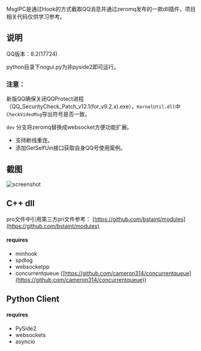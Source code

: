 MsgIPC是通过Hook的方式截取QQ消息并通过zeromq发布的一款dll插件，项目相关代码仅供学习参考。

## 说明

QQ版本：8.2(17724)

python目录下nogui.py为非pyside2即可运行。

### 注意：
新版QQ确保关闭QQProtect进程（QQ_SecurityCheck_Patch_v12.1(for_v9.2.x).exe），`KernelUtil.dll`中`CheckVideoMsg`导出符号是否一致。

`dev` 分支将zeromq替换成websocket方便功能扩展。

- 支持断线重连。
- 添加GetSelfUin接口获取自身QQ号使用案例。

## 截图
![screenshot](https://raw.githubusercontent.com/bstaint/MsgIPC/master/doc/screenshot.png)

## C++ dll

pro文件中引用第三方pri文件参考：
[https://github.com/bstaint/modules](https://github.com/bstaint/modules)

#### requires

 - minhook
 - spdlog
 - websocketpp
 - concurrentqueue ([https://github.com/cameron314/concurrentqueue](https://github.com/cameron314/concurrentqueue))

## Python Client

#### requires

 - PySide2
 - websockets
 - asyncio
